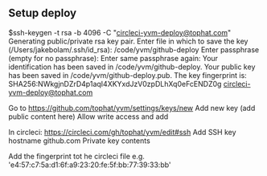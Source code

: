 Setup deploy
-

$ssh-keygen -t rsa -b 4096 -C "circleci-yvm-deploy@tophat.com"
Generating public/private rsa key pair.
Enter file in which to save the key (/Users/jakebolam/.ssh/id_rsa): /code/yvm/github-deploy
Enter passphrase (empty for no passphrase):
Enter same passphrase again:
Your identification has been saved in /code/yvm/github-deploy.
Your public key has been saved in /code/yvm/github-deploy.pub.
The key fingerprint is:
SHA256:NWkgjnDZrD4p1aqI4XKYxdJzV0zpDLhXq0eFcENDZ0g circleci-yvm-deploy@tophat.com


Go to https://github.com/tophat/yvm/settings/keys/new
Add new key
(add public content here)
Allow write access and add


In circleci: https://circleci.com/gh/tophat/yvm/edit#ssh
Add SSH key
hostname github.com
Private key contents

Add the fingerprint tot he circleci file e.g. 'e4:57:c7:5a:d1:6f:a9:23:20:fe:5f:bb:77:39:33:bb'
